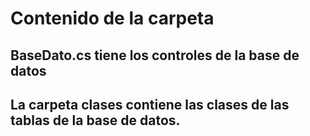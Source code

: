 # Contenido de la carpeta  
## BaseDato.cs tiene los controles de la base de datos  
## La carpeta clases contiene las clases de las tablas de la base de datos.  